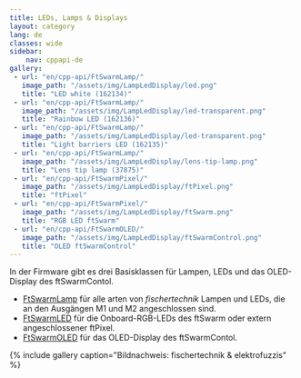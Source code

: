 ```yaml
---
title: LEDs, Lamps & Displays
layout: category
lang: de
classes: wide
sidebar:
    nav: cppapi-de
gallery:
 - url: "en/cpp-api/FtSwarmLamp/"
   image_path: "/assets/img/LampLedDisplay/led.png"
   title: "LED white (162134)"
 - url: "en/cpp-api/FtSwarmLamp/"
   image_path: "/assets/img/LampLedDisplay/led-transparent.png"
   title: "Rainbow LED (162136)"
 - url: "en/cpp-api/FtSwarmLamp/"
   image_path: "/assets/img/LampLedDisplay/led-transparent.png"
   title: "Light barriers LED (162135)"
 - url: "en/cpp-api/FtSwarmLamp/"
   image_path: "/assets/img/LampLedDisplay/lens-tip-lamp.png"
   title: "Lens tip lamp (37875)"
 - url: "en/cpp-api/FtSwarmPixel/"
   image_path: "/assets/img/LampLedDisplay/ftPixel.png"
   title: "ftPixel"
 - url: "en/cpp-api/FtSwarmPixel/"
   image_path: "/assets/img/LampLedDisplay/ftSwarm.png"
   title: "RGB LED ftSwarm"
 - url: "en/cpp-api/FtSwarmOLED/"
   image_path: "/assets/img/LampLedDisplay/ftSwarmControl.png"
   title: "OLED ftSwarmControl"
---
```

In der Firmware gibt es drei Basisklassen für Lampen, LEDs und das OLED-Display des ftSwarmContol.

- [FtSwarmLamp](../FtSwarmLamp) für alle arten von *fischertechnik* Lampen und LEDs, die an den Ausgängen M1 und M2 angeschlossen sind.
- [FtSwarmLED](../FtSwarmPixel) für die Onboard-RGB-LEDs des ftSwarm oder extern angeschlossener ftPixel.
- [FtSwarmOLED](../FtSwarmOLED) für das OLED-Display des ftSwarmContol.

{% include gallery caption="Bildnachweis: fischertechnik & elektrofuzzis" %}